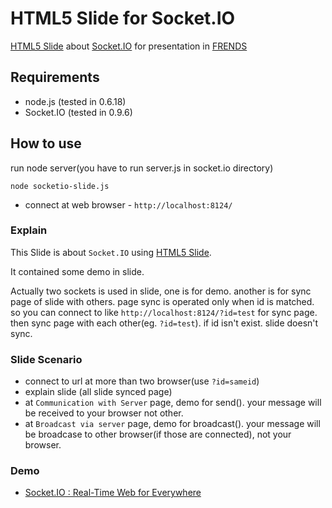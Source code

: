 HTML5 Slide for Socket.IO
=================================

[HTML5 Slide](http://github.com/sioked/html5-slides) about [Socket.IO](http://github.com/LearnBoost/Socket.IO-node) for presentation in [FRENDS](http://frends.kr)

## Requirements
- node.js (tested in 0.6.18)
- Socket.IO (tested in 0.9.6)

## How to use
run node server(you have to run server.js in socket.io directory)

	node socketio-slide.js

* connect at web browser - `http://localhost:8124/`

### Explain

This Slide is about `Socket.IO` using [HTML5 Slide](http://github.com/sioked/html5-slides).

It contained some demo in slide.

Actually two sockets is used in slide, one is for demo. 
another is for sync page of slide with others. page sync is operated only when id is matched. so you can connect to like `http://localhost:8124/?id=test` for sync page. then sync page with each other(eg. `?id=test`). if id isn't exist. slide doesn't sync.

### Slide Scenario

* connect to url at more than two browser(use `?id=sameid`)
* explain slide (all slide synced page)
* at `Communication with Server` page, demo for send(). your message will be received to your browser not other.
* at `Broadcast via server` page, demo for broadcast(). your message will be broadcase to other browser(if those are connected), not your browser.

### Demo

* [Socket.IO : Real-Time Web for Everywhere](http://sideeffect.kr:8001/)

